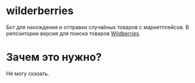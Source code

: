 # wilderberries
Бот для нахождения и отправки случайных товаров с маркетплейсов. В репозитории версия для поиска товаров [Wildberries](https://www.wildberries.ru/).

# Зачем это нужно?
Не могу сказать.